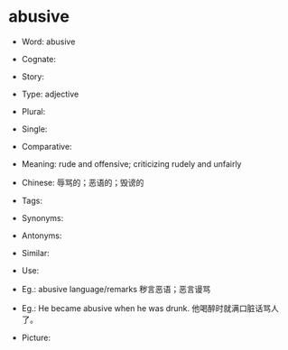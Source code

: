 # abusive

- Word: abusive
- Cognate: 
- Story: 

- Type: adjective
- Plural: 
- Single: 
- Comparative: 
- Meaning: rude and offensive; criticizing rudely and unfairly
- Chinese: 辱骂的；恶语的；毁谤的
- Tags: 
- Synonyms: 
- Antonyms: 
- Similar: 
- Use: 
- Eg.: abusive language/remarks 秽言恶语；恶言谩骂
- Eg.: He became abusive when he was drunk. 他喝醉时就满口脏话骂人了。
- Picture: 

